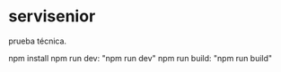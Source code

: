 # servisenior

prueba técnica. 

npm install
npm run dev: "npm run dev"
npm run build: "npm run build"